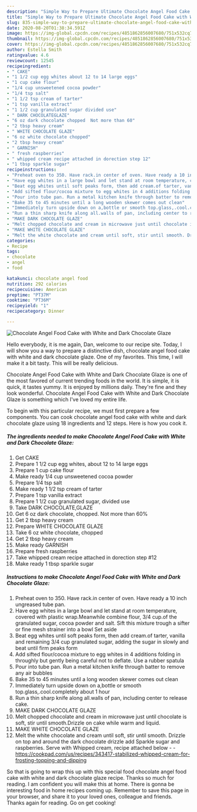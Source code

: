 ```yaml
---
description: "Simple Way to Prepare Ultimate Chocolate Angel Food Cake with White and Dark Chocolate Glaze"
title: "Simple Way to Prepare Ultimate Chocolate Angel Food Cake with White and Dark Chocolate Glaze"
slug: 835-simple-way-to-prepare-ultimate-chocolate-angel-food-cake-with-white-and-dark-chocolate-glaze
date: 2020-08-20T01:38:34.591Z
image: https://img-global.cpcdn.com/recipes/4851862856007680/751x532cq70/chocolate-angel-food-cake-with-white-and-dark-chocolate-glaze-recipe-main-photo.jpg
thumbnail: https://img-global.cpcdn.com/recipes/4851862856007680/751x532cq70/chocolate-angel-food-cake-with-white-and-dark-chocolate-glaze-recipe-main-photo.jpg
cover: https://img-global.cpcdn.com/recipes/4851862856007680/751x532cq70/chocolate-angel-food-cake-with-white-and-dark-chocolate-glaze-recipe-main-photo.jpg
author: Estella Smith
ratingvalue: 4.6
reviewcount: 12545
recipeingredient:
- " CAKE"
- "1 1/2 cup egg whites about 12 to 14 large eggs"
- "1 cup cake flour"
- "1/4 cup unsweetened cocoa powder"
- "1/4 tsp salt"
- "1 1/2 tsp cream of tarter"
- "1 tsp vanilla extract"
- "1 1/2 cup granulated sugar divided use"
- " DARK CHOCOLATEGLAZE"
- "6 oz dark chocolate chopped  Not more than 60"
- "2 tbsp heavy cream"
- " WHITE CHOCOLATE GLAZE"
- "6 oz white chocolate chopped"
- "2 tbsp heavy cream"
- " GARNISH"
- " fresh raspberries"
- " whipped cream recipe attached in dorection step 12"
- "1 tbsp sparkle sugar"
recipeinstructions:
- "Preheat oven to 350. Have rack.in center of oven. Have ready a 10 inch ungreased tube pan."
- "Have egg whites in a large bowl and let stand at room temperature, covered with plastic wrap.Meanwhile combine flour, 3/4 cup.of the granulated sugar, cocoa powder and salt. Sift this mixture trough a sifter or fine mesh strainer into a bowl Set aside"
- "Beat egg whites until soft peaks form, then add cream.of tarter, vanilla and remaining  3/4 cup granulated sugar, adding the sugar in slowly and beat until firm peaks form"
- "Add sifted flour/cocoa mixture to egg whites in 4 additions folding in throughly but gently being careful not to deflate. Use a rubber spatula"
- "Pour into tube pan. Run a metal kitchen knife through batter to remove any air bubbles"
- "Bake 35 to 45 minutes until a long wooden skewer comes out clean"
- "Immediately turn upside down on a,bottle or smooth top.glass,.cool.completely about 1 hour"
- "Run a thin sharp knife along all.walls of pan, including center to release cake."
- "MAKE DARK CHOCOLATE GLAZE"
- "Melt chopped chocolate and cream in microwave just until chocolate is soft, stir until smooth.Drizzle on cake while warm and liquid."
- "MAKE WHITE CHOCOLATE GLAZE"
- "Melt the white chocolate and cream until soft, stir until smooth. Drizzle on top and around the dark chocolate drizzle add Sparkle sugar and raspberries. Serve with Whipped cream, recipe attached below  https://cookpad.com/us/recipes/343417-stabilized-whipped-cream-for-frosting-topping-and-dipping"
categories:
- Recipe
tags:
- chocolate
- angel
- food

katakunci: chocolate angel food 
nutrition: 292 calories
recipecuisine: American
preptime: "PT37M"
cooktime: "PT36M"
recipeyield: "1"
recipecategory: Dinner

---
```



![Chocolate Angel Food Cake with White and Dark Chocolate Glaze](https://img-global.cpcdn.com/recipes/4851862856007680/751x532cq70/chocolate-angel-food-cake-with-white-and-dark-chocolate-glaze-recipe-main-photo.jpg)

Hello everybody, it is me again, Dan, welcome to our recipe site. Today, I will show you a way to prepare a distinctive dish, chocolate angel food cake with white and dark chocolate glaze. One of my favorites. This time, I will make it a bit tasty. This will be really delicious.



Chocolate Angel Food Cake with White and Dark Chocolate Glaze is one of the most favored of current trending foods in the world. It is simple, it is quick, it tastes yummy. It is enjoyed by millions daily. They're fine and they look wonderful. Chocolate Angel Food Cake with White and Dark Chocolate Glaze is something which I've loved my entire life.


To begin with this particular recipe, we must first prepare a few components. You can cook chocolate angel food cake with white and dark chocolate glaze using 18 ingredients and 12 steps. Here is how you cook it.

<!--inarticleads1-->

##### The ingredients needed to make Chocolate Angel Food Cake with White and Dark Chocolate Glaze:

1. Get  CAKE
1. Prepare 1 1/2 cup egg whites, about 12 to 14 large eggs
1. Prepare 1 cup cake flour
1. Make ready 1/4 cup unsweetened cocoa powder
1. Prepare 1/4 tsp salt
1. Make ready 1 1/2 tsp cream of tarter
1. Prepare 1 tsp vanilla extract
1. Prepare 1 1/2 cup granulated sugar, divided use
1. Take  DARK CHOCOLATE,GLAZE
1. Get 6 oz dark chocolate, chopped.  Not more than 60%
1. Get 2 tbsp heavy cream
1. Prepare  WHITE CHOCOLATE GLAZE
1. Take 6 oz white chocolate, chopped
1. Get 2 tbsp heavy cream
1. Make ready  GARNISH
1. Prepare  fresh raspberries
1. Take  whipped cream recipe attached in dorection step #12
1. Make ready 1 tbsp sparkle sugar




<!--inarticleads2-->

##### Instructions to make Chocolate Angel Food Cake with White and Dark Chocolate Glaze:

1. Preheat oven to 350. Have rack.in center of oven. Have ready a 10 inch ungreased tube pan.
1. Have egg whites in a large bowl and let stand at room temperature, covered with plastic wrap.Meanwhile combine flour, 3/4 cup.of the granulated sugar, cocoa powder and salt. Sift this mixture trough a sifter or fine mesh strainer into a bowl Set aside
1. Beat egg whites until soft peaks form, then add cream.of tarter, vanilla and remaining  3/4 cup granulated sugar, adding the sugar in slowly and beat until firm peaks form
1. Add sifted flour/cocoa mixture to egg whites in 4 additions folding in throughly but gently being careful not to deflate. Use a rubber spatula
1. Pour into tube pan. Run a metal kitchen knife through batter to remove any air bubbles
1. Bake 35 to 45 minutes until a long wooden skewer comes out clean
1. Immediately turn upside down on a,bottle or smooth top.glass,.cool.completely about 1 hour
1. Run a thin sharp knife along all.walls of pan, including center to release cake.
1. MAKE DARK CHOCOLATE GLAZE
1. Melt chopped chocolate and cream in microwave just until chocolate is soft, stir until smooth.Drizzle on cake while warm and liquid.
1. MAKE WHITE CHOCOLATE GLAZE
1. Melt the white chocolate and cream until soft, stir until smooth. Drizzle on top and around the dark chocolate drizzle add Sparkle sugar and raspberries. Serve with Whipped cream, recipe attached below -  - https://cookpad.com/us/recipes/343417-stabilized-whipped-cream-for-frosting-topping-and-dipping




So that is going to wrap this up with this special food chocolate angel food cake with white and dark chocolate glaze recipe. Thanks so much for reading. I am confident you will make this at home. There is gonna be interesting food in home recipes coming up. Remember to save this page in your browser, and share it to your loved ones, colleague and friends. Thanks again for reading. Go on get cooking!
